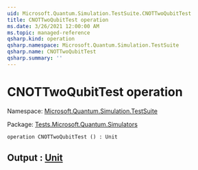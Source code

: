 ```yaml
---
uid: Microsoft.Quantum.Simulation.TestSuite.CNOTTwoQubitTest
title: CNOTTwoQubitTest operation
ms.date: 3/26/2021 12:00:00 AM
ms.topic: managed-reference
qsharp.kind: operation
qsharp.namespace: Microsoft.Quantum.Simulation.TestSuite
qsharp.name: CNOTTwoQubitTest
qsharp.summary: ''
---
```


# CNOTTwoQubitTest operation

Namespace: [Microsoft.Quantum.Simulation.TestSuite](xref:Microsoft.Quantum.Simulation.TestSuite)

Package: [Tests.Microsoft.Quantum.Simulators](https://nuget.org/packages/Tests.Microsoft.Quantum.Simulators)




```qsharp
operation CNOTTwoQubitTest () : Unit
```


## Output : [Unit](xref:microsoft.quantum.lang-ref.unit)

